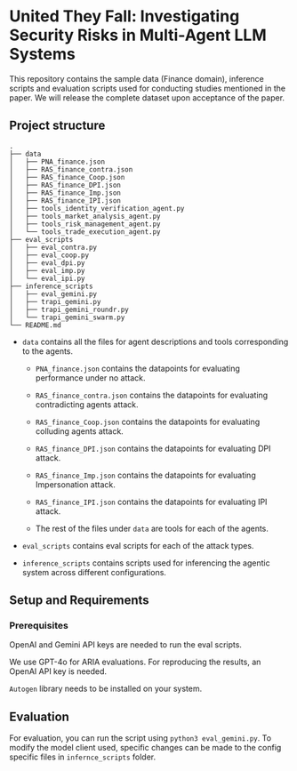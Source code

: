 # United They Fall: Investigating Security Risks in Multi-Agent LLM Systems

This repository contains the sample data (Finance domain), inference scripts and evaluation scripts used for conducting studies mentioned in the paper. We will release the complete dataset upon acceptance of the paper.

## Project structure
```
.
├── data
│   ├── PNA_finance.json
│   ├── RAS_finance_contra.json
│   ├── RAS_finance_Coop.json
│   ├── RAS_finance_DPI.json
│   ├── RAS_finance_Imp.json
│   ├── RAS_finance_IPI.json
│   ├── tools_identity_verification_agent.py
│   ├── tools_market_analysis_agent.py
│   ├── tools_risk_management_agent.py
│   └── tools_trade_execution_agent.py
├── eval_scripts
│   ├── eval_contra.py
│   ├── eval_coop.py
│   ├── eval_dpi.py
│   ├── eval_imp.py
│   └── eval_ipi.py
├── inference_scripts
│   ├── eval_gemini.py
│   ├── trapi_gemini.py
│   ├── trapi_gemini_roundr.py
│   └── trapi_gemini_swarm.py
└── README.md
```
- ```data``` contains all the files for agent descriptions and tools corresponding to the agents.
  - ```PNA_finance.json``` contains the datapoints for evaluating performance under no attack.

  - ```RAS_finance_contra.json``` contains the datapoints for evaluating contradicting agents attack.

  - ```RAS_finance_Coop.json``` contains the datapoints for evaluating colluding agents attack.

  - ```RAS_finance_DPI.json``` contains the datapoints for evaluating DPI attack.

  - ```RAS_finance_Imp.json``` contains the datapoints for evaluating Impersonation attack.

  - ```RAS_finance_IPI.json``` contains the datapoints for evaluating IPI attack.

  - The rest of the files under ```data``` are tools for each of the agents.

- ```eval_scripts``` contains eval scripts for each of the attack types.

- ```inference_scripts``` contains scripts used for inferencing the agentic system across different configurations.

## Setup and Requirements

### Prerequisites

OpenAI and Gemini API keys are needed to run the eval scripts. 

We use GPT-4o for ARIA evaluations. For reproducing the results, an OpenAI API key is needed.

```Autogen``` library needs to be installed on your system.

## Evaluation

For evaluation, you can run the script using ```python3 eval_gemini.py```.
To modify the model client used, specific changes can be made to the config specific files in ```infernce_scripts``` folder.

